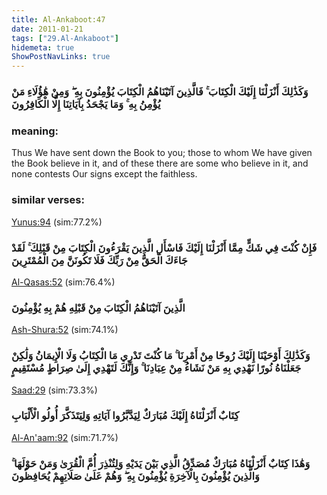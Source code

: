 ```yaml
---
title: Al-Ankaboot:47
date: 2011-01-21
tags: ["29.Al-Ankaboot"]
hidemeta: true 
ShowPostNavLinks: true 
---
```

### وَكَذَٰلِكَ أَنْزَلْنَا إِلَيْكَ الْكِتَابَ ۚ فَالَّذِينَ آتَيْنَاهُمُ الْكِتَابَ يُؤْمِنُونَ بِهِ ۖ وَمِنْ هَٰؤُلَاءِ مَنْ يُؤْمِنُ بِهِ ۚ وَمَا يَجْحَدُ بِآيَاتِنَا إِلَّا الْكَافِرُونَ
### meaning: 
Thus We have sent down the Book to you; those to whom We have given the Book believe in it, and of these there are some who believe in it, and none contests Our signs except the faithless.
### similar verses: 

[Yunus:94](/10/94) (sim:77.2%)

### فَإِنْ كُنْتَ فِي شَكٍّ مِمَّا أَنْزَلْنَا إِلَيْكَ فَاسْأَلِ الَّذِينَ يَقْرَءُونَ الْكِتَابَ مِنْ قَبْلِكَ ۚ لَقَدْ جَاءَكَ الْحَقُّ مِنْ رَبِّكَ فَلَا تَكُونَنَّ مِنَ الْمُمْتَرِينَ

[Al-Qasas:52](/28/52) (sim:76.4%)

### الَّذِينَ آتَيْنَاهُمُ الْكِتَابَ مِنْ قَبْلِهِ هُمْ بِهِ يُؤْمِنُونَ

[Ash-Shura:52](/42/52) (sim:74.1%)

### وَكَذَٰلِكَ أَوْحَيْنَا إِلَيْكَ رُوحًا مِنْ أَمْرِنَا ۚ مَا كُنْتَ تَدْرِي مَا الْكِتَابُ وَلَا الْإِيمَانُ وَلَٰكِنْ جَعَلْنَاهُ نُورًا نَهْدِي بِهِ مَنْ نَشَاءُ مِنْ عِبَادِنَا ۚ وَإِنَّكَ لَتَهْدِي إِلَىٰ صِرَاطٍ مُسْتَقِيمٍ

[Saad:29](/38/29) (sim:73.3%)

### كِتَابٌ أَنْزَلْنَاهُ إِلَيْكَ مُبَارَكٌ لِيَدَّبَّرُوا آيَاتِهِ وَلِيَتَذَكَّرَ أُولُو الْأَلْبَابِ

[Al-An'aam:92](/6/92) (sim:71.7%)

### وَهَٰذَا كِتَابٌ أَنْزَلْنَاهُ مُبَارَكٌ مُصَدِّقُ الَّذِي بَيْنَ يَدَيْهِ وَلِتُنْذِرَ أُمَّ الْقُرَىٰ وَمَنْ حَوْلَهَا ۚ وَالَّذِينَ يُؤْمِنُونَ بِالْآخِرَةِ يُؤْمِنُونَ بِهِ ۖ وَهُمْ عَلَىٰ صَلَاتِهِمْ يُحَافِظُونَ

